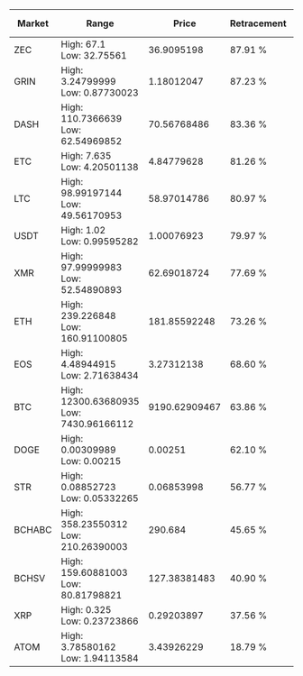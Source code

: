 | Market | Range | Price| Retracement | Doubles to 50% |
| --- | --- | --- | --- | --- |
| ZEC | High: 67.1<br />Low: 32.75561 | 36.9095198 | 87.91 % | 1.35 |
| GRIN | High: 3.24799999<br />Low: 0.87730023 | 1.18012047 | 87.23 % | 1.75 |
| DASH | High: 110.7366639<br />Low: 62.54969852 | 70.56768486 | 83.36 % | 1.23 |
| ETC | High: 7.635<br />Low: 4.20501138 | 4.84779628 | 81.26 % | 1.22 |
| LTC | High: 98.99197144<br />Low: 49.56170953 | 58.97014786 | 80.97 % | 1.26 |
| USDT | High: 1.02<br />Low: 0.99595282 | 1.00076923 | 79.97 % | 1.01 |
| XMR | High: 97.99999983<br />Low: 52.54890893 | 62.69018724 | 77.69 % | 1.20 |
| ETH | High: 239.226848<br />Low: 160.91100805 | 181.85592248 | 73.26 % | 1.10 |
| EOS | High: 4.48944915<br />Low: 2.71638434 | 3.27312138 | 68.60 % | 1.10 |
| BTC | High: 12300.63680935<br />Low: 7430.96166112 | 9190.62909467 | 63.86 % | 1.07 |
| DOGE | High: 0.00309989<br />Low: 0.00215 | 0.00251 | 62.10 % | 1.05 |
| STR | High: 0.08852723<br />Low: 0.05332265 | 0.06853998 | 56.77 % | 1.03 |
| BCHABC | High: 358.23550312<br />Low: 210.26390003 | 290.684 | 45.65 % | 0.00 |
| BCHSV | High: 159.60881003<br />Low: 80.81798821 | 127.38381483 | 40.90 % | 0.00 |
| XRP | High: 0.325<br />Low: 0.23723866 | 0.29203897 | 37.56 % | 0.00 |
| ATOM | High: 3.78580162<br />Low: 1.94113584 | 3.43926229 | 18.79 % | 0.00 |
